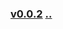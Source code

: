 ### [v0.0.2](https://github.com/littleflute/english/edit/master/voa/AMERICAN%20STORIES/readme.md) [..](..)
